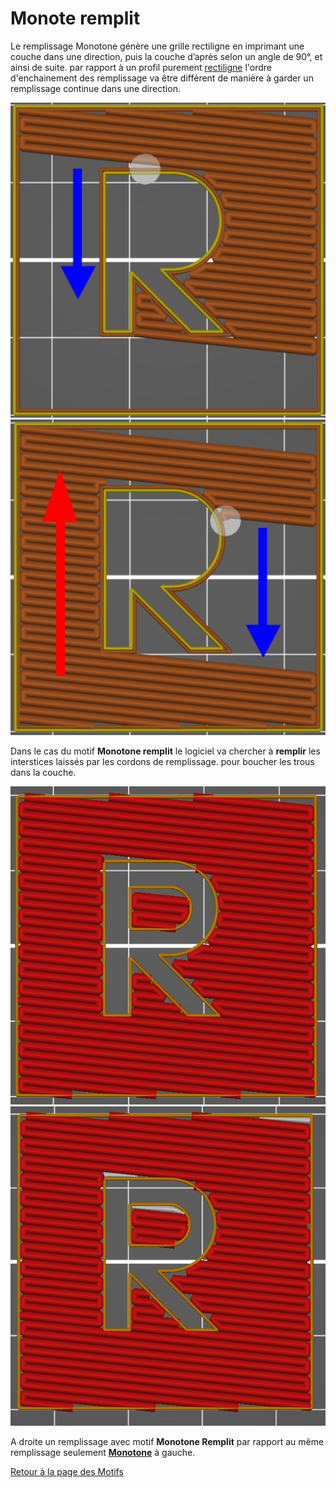 
# Monote remplit

Le remplissage Monotone génère une grille rectiligne en imprimant une couche dans une direction, puis la couche d’après selon un angle de 90°, et ainsi de suite. par rapport à un profil purement [rectiligne](pattern_rectilinear.md) l'ordre d'enchainement des remplissage va être différent de manière à garder un remplissage continue dans une direction.

![Monotone](images/064.svg) ![Rectiligne](images/065.svg)

Dans le cas du motif **Monotone remplit** le logiciel va chercher à **remplir** les interstices laissés par les cordons de remplissage. pour boucher les trous dans la couche.


![Monotone](images/069.png) ![Monotone (Remplit)](images/068.png)


A droite un remplissage avec motif **Monotone Remplit** par rapport au même remplissage seulement **[Monotone](pattern_monotonic.md)** à gauche.

[Retour à la page des Motifs](pattern.md)